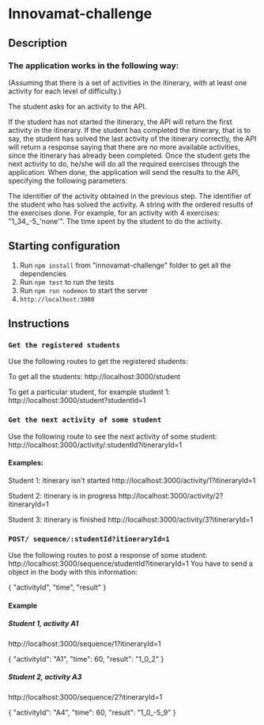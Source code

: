 # Innovamat-challenge

## Description

### The application works in the following way: 
(Assuming that there is a set of activities in the itinerary, with at least one activity for each level of difficulty.)

The student asks for an activity to the API.

If the student has not started the itinerary, the API will return the first activity in the itinerary.
If the student has completed the itinerary, that is to say, the student has solved the last activity of the itinerary correctly, the API will return a response saying that there are no more available activities, since the itinerary has already been completed.
Once the student gets the next activity to do, he/she will do all the required exercises through the application. When done, the application will send the results to the API, specifying the following parameters:

The identifier of the activity obtained in the previous step.
The identifier of the student who has solved the activity.
A string with the ordered results of the exercises done. For example, for an activity with 4 exercises: "1_34_-5_'none'".
The time spent by the student to do the activity.

## Starting configuration

1. Run `npm install` from "innovamat-challenge" folder to get all the dependencies
2. Run `npm test` to run the tests
3. Run `npm run nodemon` to start the server
4. `http://localhost:3000`

## Instructions
### `Get the registered students`

Use the following routes to get the registered students:

To get all the students: 
http://localhost:3000/student

To get a particular student, for example student 1:
http://localhost:3000/student?studentId=1


### `Get the next activity of some student`

Use the following route to see the next activity of some student:
http://localhost:3000/activity/:studentId?itineraryId=1

#### Examples:

Student 1: itinerary isn't started
http://localhost:3000/activity/1?itineraryId=1

Student 2: itinerary is in progress
http://localhost:3000/activity/2?itineraryId=1

Student 3: itinerary is finished
http://localhost:3000/activity/3?itineraryId=1

### `POST/ sequence/:studentId?itineraryId=1`
Use the following routes to post a response of some student:
http://localhost:3000/sequence/studentId?itineraryId=1
You have to send a object in the body with this information:

{
    "activityId",
    "time",
    "result"
}

#### Example
##### Student 1, activity A1

http://localhost:3000/sequence/1?itineraryId=1

{
    "activityId": "A1",
    "time": 60,
    "result": "1_0_2"
}

##### Student 2, activity A3

http://localhost:3000/sequence/2?itineraryId=1

{
    "activityId": "A4",
    "time": 60,
    "result": "1_0_-5_9"
}
